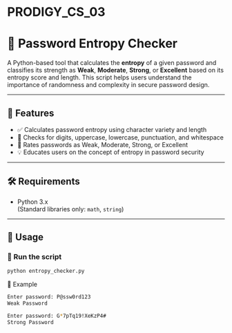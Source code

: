# PRODIGY_CS_03
# 🔐 Password Entropy Checker

A Python-based tool that calculates the **entropy** of a given password and classifies its strength as **Weak**, **Moderate**, **Strong**, or **Excellent** based on its entropy score and length. This script helps users understand the importance of randomness and complexity in secure password design.

---

## 📌 Features

- ✅ Calculates password entropy using character variety and length
- 🔎 Checks for digits, uppercase, lowercase, punctuation, and whitespace
- 🧠 Rates passwords as Weak, Moderate, Strong, or Excellent
- 💡 Educates users on the concept of entropy in password security

---
## 🛠️ Requirements

- Python 3.x  
(Standard libraries only: `math`, `string`)

---

## 🧪 Usage

### 🔹 Run the script

```bash
python entropy_checker.py
```
🔹 Example
```bash
Enter password: P@ssw0rd123
Weak Password

Enter password: G*7pTq19!XeKzP4#
Strong Password
```
